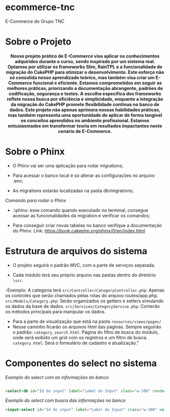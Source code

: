 # ecommerce-tnc

E-Commerce do Grupo TNC

# Sobre o Projeto

<h4 align="center"> 
	Nosso projeto prático de E-Commerce visa aplicar os conhecimentos adquiridos durante o curso, sendo inspirado por um sistema real. Optamos por utilizar os frameworks Slim, RainTPL e a funcionalidade de migração do CakePHP para otimizar o desenvolvimento. Este esforço não só consolida nosso aprendizado teórico, mas também visa criar um E-Commerce funcional e eficiente. Estamos comprometidos em seguir as melhores práticas, priorizando a documentação abrangente, padrões de codificação, segurança e testes. A escolha específica dos frameworks reflete nossa busca por eficiência e simplicidade, enquanto a integração da migração do CakePHP promete flexibilidade contínua no banco de dados. Este projeto não apenas aprimora nossas habilidades práticas, mas também representa uma oportunidade de aplicar de forma tangível os conceitos aprendidos no ambiente profissional. Estamos entusiasmados em transformar teoria em resultados impactantes neste cenário de E-Commerce.
</h4>

# Sobre o Phinx

- O Phinx vai ser uma aplicação para rodar migrations;

- Para acessar o banco local é só alterar as configurações no arquivo .env;

- As migrations estarão localizadas na pasta db/migrations;
 

*Comando para rodar o Phinx*

- .\phinx: esse comando quando executado no terminal, consegue acessar as funcionalidades da migration e verificar os comandos;

- Para conseguir criar novas tabelas no banco verifique a documentação do Phinx:
Link: https://book.cakephp.org/phinx/0/en/index.html

# Estrutura de arquivos do sistema

- O projeto seguirá o padrão MVC, com a parte de serviços separada.

- Cada módulo terá seu próprio arquivo nas pastas dentro do diretório `\src`.

-Exemplo: A categoria terá
`src/Controller/CategoryController.php`: Apenas os controles que serão chamados pelas rotas do arquivo routes/app.php.
`src/Models/Category.php`: Serão organizados os getters e setters simulando os dados da base de dados.
`src/Services/CategoryService.php`: Conterão os métodos principais para manipular os dados.

 - Para a parte de visualização que está na pasta `resources/views/pages/`
 - Nesse caminho ficarão os arquivos html das páginas.
 Sempre seguirão o padrão:
 `category_search.html`: Página do filtro de busca do módulo, onde será exibido um grid com os registros e um filtro de busca. 
 `category.html`: Será o formulário de cadastro e atualização."

# Componentes do select no sistema

 *Exemplo do select com as informações do banco*
 
```html

<select-db id="Id do input" label="Label do Input" class="w-100" route="/Rota na api" value="{$value.id_value}"></select-db>

```

*Exemplo do select com busca das informações no banco*

```html
<input-select id="Id do input" label="Label do Input" class="w-100" value="{$value.name_value}" value_id="{$value.id_value}" route="Rota na api"></input-select>

```






